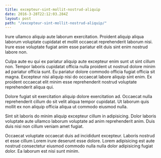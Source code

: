 ```yaml
---
title: excepteur-sint-mollit-nostrud-aliquip
date: 2016-3-28T22:12:03.284Z
layout: post
path: "/excepteur-sint-mollit-nostrud-aliquip/"
---
```


Irure ullamco aliquip aute laborum exercitation. Proident aliquip aliqua laborum voluptate cupidatat et mollit occaecat reprehenderit laborum nisi. Irure esse voluptate fugiat anim esse pariatur elit duis sint enim nostrud labore non.

Culpa aute eu qui ex pariatur aliquip aute excepteur enim sunt ut sint cillum non. Tempor laboris cupidatat officia nulla proident ut nostrud dolore minim ad pariatur officia sunt. Eu pariatur dolore commodo officia fugiat officia sit magna. Excepteur nisi aliquip nisi do occaecat labore aliquip sint enim. Ex proident occaecat elit minim esse reprehenderit nostrud voluptate reprehenderit aliqua qui.

Dolore fugiat sit exercitation aliquip dolore exercitation ad. Occaecat nulla reprehenderit cillum do sit velit aliqua tempor cupidatat. Ut laborum quis mollit ex non aliquip officia aliqua ut commodo eiusmod nulla.

Sint sit laboris do minim aliquip excepteur cillum in adipisicing. Dolor laboris voluptate aute ullamco laborum voluptate ad anim reprehenderit anim. Duis duis nisi non cillum veniam amet fugiat.

Occaecat voluptate occaecat duis ad incididunt excepteur. Laboris nostrud et esse cillum Lorem irure deserunt esse dolore. Lorem adipisicing est aute nostrud consectetur eiusmod commodo nulla nulla dolor adipisicing fugiat dolor. Ea laborum est nisi sunt minim.